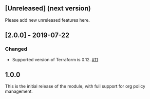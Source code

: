 ## [Unreleased] (next version)

Please add new unreleased features here.

## [2.0.0] - 2019-07-22

### Changed

 - Supported version of Terraform is 0.12. [#11]

## 1.0.0

This is the initial release of the module, with full support for org policy management.

[#11]: https://github.com/terraform-google-modules/terraform-google-org-policy/pull/11
